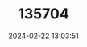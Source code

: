 ---
title: "135704"
category: "Coregonus pollan"
draft: false
date: 2024-02-22 13:03:51
languages:
  Irish: ["Pollán"]
  English: ["Irish Whitefish"]
---